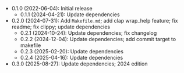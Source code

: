 * 0.1.0 (2022-06-04): Initial release
    * 0.1.1 (2024-04-21): Update dependencies
* 0.2.0 (2024-07-31): Add `Makefile.md`; add clap wrap_help feature; fix readme; fix clippy; update dependencies
    * 0.2.1 (2024-10-24): Update dependencies; fix changelog
    * 0.2.2 (2024-12-04): Update dependencies; add commit target to makefile
    * 0.2.3 (2025-02-20): Update dependencies
    * 0.2.4 (2025-04-16): Update dependencies
* 0.3.0 (2025-08-27): Update dependencies; 2024 edition

